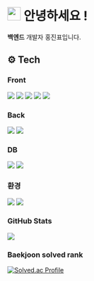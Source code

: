 <h1><img src="https://emojis.slackmojis.com/emojis/images/1531849430/4246/blob-sunglasses.gif?1531849430" width="30"/> 안녕하세요 ! </h1>
<p> <b>백엔드</b> 개발자 홍진표입니다. </p> 

## ⚙️ Tech
### Front
<div>
  <img src="https://img.shields.io/badge/HTML5-E34F26?style=for-the-badge&logo=HTML5&logoColor=white"/>
  <img src="https://img.shields.io/badge/CSS3-1572B6?style=for-the-badge&logo=CSS3&logoColor=white"/>
  <img src="https://img.shields.io/badge/JavaScript-F7DF1E?style=for-the-badge&logo=JavaScript&logoColor=white"/>
  <img src="https://img.shields.io/badge/jQuery-0769AD?style=for-the-badge&logo=jQuery&logoColor=white"/>
  <img src="https://img.shields.io/badge/bootstrap-7952B3?style=for-the-badge&logo=bootstrap&logoColor=white">
</div>

### Back
<div>
  <img src="https://img.shields.io/badge/java-007396?style=for-the-badge&logo=java&logoColor=white"/> 
  <img src="https://img.shields.io/badge/spring-6DB33F?style=for-the-badge&logo=spring&logoColor=white"/>   
</div>

### DB
<div>
  <img src="https://img.shields.io/badge/oracle-F80000?style=for-the-badge&logo=oracle&logoColor=white"/> 
  <img src="https://img.shields.io/badge/mariaDB-003545?style=for-the-badge&logo=mariaDB&logoColor=white"/>
</div>

### 환경
<div> 
  <img src="https://img.shields.io/badge/apache tomcat-F8DC75?style=for-the-badge&logo=apachetomcat&logoColor=white">
  <img src="https://img.shields.io/badge/github-181717?style=for-the-badge&logo=github&logoColor=white">
</div>  

### GitHub Stats
<img src="https://github-readme-stats.vercel.app/api?username=dinpyo&show_icons=true&theme=dark"/>

### Baekjoon solved rank
[![Solved.ac Profile](http://mazassumnida.wtf/api/generate_badge?boj=dinpyo)](https://solved.ac/dinpyo)
